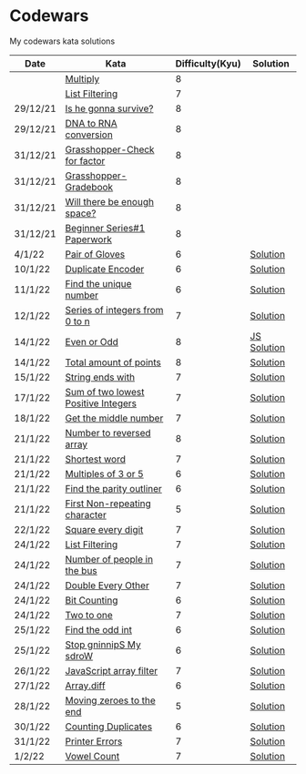 # Codewars
My codewars kata solutions


|Date   |Kata   |Difficulty(**Kyu**)   |Solution |
|---|---|---|---|
|   |[Multiply](https://www.codewars.com/kata/50654ddff44f800200000004)   |8   |
|   |[List Filtering](https://www.codewars.com/kata/53dbd5315a3c69eed20002dd)   |7   |
|29/12/21   |[Is he gonna survive?](https://www.codewars.com/kata/59ca8246d751df55cc00014c/train/python)|8   |
|29/12/21   |[DNA to RNA conversion](https://www.codewars.com/kata/5556282156230d0e5e000089/train/python)   |8   |
|31/12/21   |[Grasshopper-Check for factor](https://www.codewars.com/kata/55cbc3586671f6aa070000fb/train/python)   |8   |   
|31/12/21   |[Grasshopper-Gradebook](https://www.codewars.com/kata/55cbd4ba903825f7970000f5)   |8   |
|31/12/21|[Will there be enough space?](https://www.codewars.com/kata/5875b200d520904a04000003/train/python)|8|
|31/12/21|[Beginner Series#1 Paperwork](https://www.codewars.com/kata/55f9b48403f6b87a7c0000bd/train/python)|8|
|4/1/22|[Pair of Gloves](https://www.codewars.com/kata/58235a167a8cb37e1a0000db)|6|[Solution](https://github.com/DummyKen/Codewars/blob/main/6kyu/Pair%20of%20gloves.py)|
10/1/22|[Duplicate Encoder](https://www.codewars.com/kata/54b42f9314d9229fd6000d9c/python)|6|[Solution](https://github.com/DummyKen/Codewars/blob/main/6kyu/duplicateEncoder.py)
11/1/22|[Find the unique number](https://www.codewars.com/kata/585d7d5adb20cf33cb000235/train/python)|6|[Solution](https://github.com/DummyKen/Codewars/blob/main/6kyu/uniquenumber.py)
12/1/22|[Series of integers from 0 to n](https://www.codewars.com/kata/5841f4fb673ea2a2ae000111/train/python)|7|[Solution](https://github.com/DummyKen/Codewars/blob/main/7kyu/seriesOfIntegers.py)
14/1/22|[Even or Odd](https://www.codewars.com/kata/53da3dbb4a5168369a0000fe/train/javascript)|8|[JS Solution](https://github.com/DummyKen/Codewars/blob/main/8kyu/evenodd.js)
|14/1/22|[Total amount of points](https://www.codewars.com/kata/5bb904724c47249b10000131)   |8   |[Solution](https://github.com/DummyKen/Codewars/blob/main/8kyu/totalpoints.py)
15/1/22|[String ends with](https://www.codewars.com/kata/51f2d1cafc9c0f745c00037d/python)|7|[Solution](https://github.com/DummyKen/Codewars/blob/main/7kyu/stringendswith.py)
17/1/22|[Sum of two lowest Positive Integers](https://www.codewars.com/kata/558fc85d8fd1938afb000014/python)|7|[Solution](https://github.com/DummyKen/Codewars/blob/main/7kyu/sumof2positiveints.py)
18/1/22|[Get the middle number](https://www.codewars.com/kata/56747fd5cb988479af000028/train/python)|7|[Solution](https://github.com/DummyKen/Codewars/blob/main/7kyu/middlenumber.py)
21/1/22|[Number to reversed array](https://www.codewars.com/kata/5583090cbe83f4fd8c000051/)|8|[Solution](https://github.com/DummyKen/Codewars/blob/main/8kyu/number_reversed_array.py)
21/1/22|[Shortest word](https://www.codewars.com/kata/57cebe1dc6fdc20c57000ac9)|7|[Solution](https://github.com/DummyKen/Codewars/blob/main/7kyu/shortest_word.py)
21/1/22|[Multiples of 3 or 5](https://www.codewars.com/kata/514b92a657cdc65150000006/solutions/python)|6|[Solution](https://github.com/DummyKen/Codewars/blob/main/6kyu/multiples_3or5.py)
21/1/22|[Find the parity outliner](https://www.codewars.com/kata/5526fc09a1bbd946250002dc/solutions/python)|6|[Solution](https://github.com/DummyKen/Codewars/blob/main/6kyu/parity_outliner.py)
21/1/22|[First Non-repeating character](https://www.codewars.com/kata/52bc74d4ac05d0945d00054e/python)|5|[Solution](https://github.com/DummyKen/Codewars/blob/main/5kyu/first_nonrepeating.py)
22/1/22|[Square every digit](https://www.codewars.com/kata/546e2562b03326a88e000020/solutions/python)|7|[Solution](https://github.com/DummyKen/Codewars/blob/main/7kyu/square_every_digit.py)
24/1/22|[List Filtering](https://www.codewars.com/kata/53dbd5315a3c69eed20002dd/)|7|[Solution](https://github.com/DummyKen/Codewars/blob/main/7kyu/list_filtering.py)
24/1/22|[Number of people in the bus](https://www.codewars.com/kata/5648b12ce68d9daa6b000099/train/python)|7|[Solution](https://github.com/DummyKen/Codewars/blob/main/7kyu/people_on_bus.py)
24/1/22|[Double Every Other](https://www.codewars.com/kata/5809c661f15835266900010a/train/python)|7|[Solution](https://github.com/DummyKen/Codewars/blob/main/7kyu/double_every_other.py)
24/1/22|[Bit Counting](https://www.codewars.com/kata/526571aae218b8ee490006f4/train/python)|6|[Solution](https://github.com/DummyKen/Codewars/blob/main/6kyu/bit_counting.py)
24/1/22|[Two to one](https://www.codewars.com/kata/5656b6906de340bd1b0000ac/train/python)|7|[Solution](https://github.com/DummyKen/Codewars/blob/main/7kyu/two_to_one.py)
25/1/22|[Find the odd int](https://www.codewars.com/kata/54da5a58ea159efa38000836/train/python)|6|[Solution](https://github.com/DummyKen/Codewars/blob/main/6kyu/odd_int.py)
25/1/22|[Stop gninnipS My sdroW](https://www.codewars.com/kata/5264d2b162488dc400000001/train/python)|6|[Solution](https://github.com/DummyKen/Codewars/blob/main/6kyu/gninnipS_words.py)
26/1/22|[JavaScript array filter](https://www.codewars.com/kata/514a6336889283a3d2000001/solutions/python)|7|[Solution](https://github.com/DummyKen/Codewars/blob/main/7kyu/array_filter.py)
27/1/22|[Array.diff](https://www.codewars.com/kata/523f5d21c841566fde000009/train/python)|6|[Solution](https://github.com/DummyKen/Codewars/blob/main/6kyu/array_diff.py)
28/1/22|[Moving zeroes to the end](https://www.codewars.com/kata/52597aa56021e91c93000cb0/train/python)|5|[Solution](https://github.com/DummyKen/Codewars/blob/main/5kyu/move_zeroes_toend.py)
30/1/22|[Counting Duplicates](https://www.codewars.com/kata/54bf1c2cd5b56cc47f0007a1/solutions/python)|6|[Solution](https://github.com/DummyKen/Codewars/blob/main/6kyu/counting_duplicates.py)
31/1/22|[Printer Errors](https://www.codewars.com/kata/56541980fa08ab47a0000040/solutions/python)|7|[Solution](https://github.com/DummyKen/Codewars/blob/main/7kyu/printer_errors.py)
1/2/22|[Vowel Count](https://www.codewars.com/kata/54ff3102c1bad923760001f3/solutions/python)|7|[Solution](https://github.com/DummyKen/Codewars/blob/main/7kyu/vowel_count.py)
